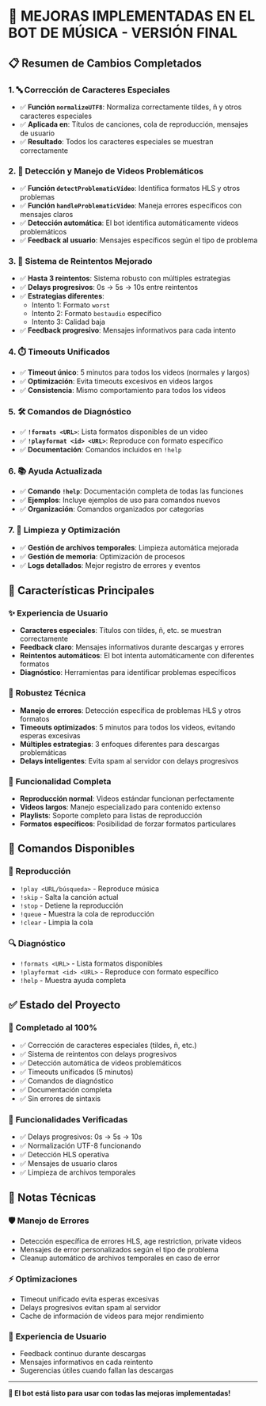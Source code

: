 # 🎵 MEJORAS IMPLEMENTADAS EN EL BOT DE MÚSICA - VERSIÓN FINAL

## 📋 Resumen de Cambios Completados

### 1. 🔤 **Corrección de Caracteres Especiales**
- ✅ **Función `normalizeUTF8`**: Normaliza correctamente tildes, ñ y otros caracteres especiales
- ✅ **Aplicada en**: Títulos de canciones, cola de reproducción, mensajes de usuario
- ✅ **Resultado**: Todos los caracteres especiales se muestran correctamente

### 2. 🎯 **Detección y Manejo de Videos Problemáticos**
- ✅ **Función `detectProblematicVideo`**: Identifica formatos HLS y otros problemas
- ✅ **Función `handleProblematicVideo`**: Maneja errores específicos con mensajes claros
- ✅ **Detección automática**: El bot identifica automáticamente videos problemáticos
- ✅ **Feedback al usuario**: Mensajes específicos según el tipo de problema

### 3. 🔄 **Sistema de Reintentos Mejorado**
- ✅ **Hasta 3 reintentos**: Sistema robusto con múltiples estrategias
- ✅ **Delays progresivos**: 0s → 5s → 10s entre reintentos
- ✅ **Estrategias diferentes**: 
  - Intento 1: Formato `worst`
  - Intento 2: Formato `bestaudio` específico
  - Intento 3: Calidad baja
- ✅ **Feedback progresivo**: Mensajes informativos para cada intento

### 4. ⏱️ **Timeouts Unificados**
- ✅ **Timeout único**: 5 minutos para todos los videos (normales y largos)
- ✅ **Optimización**: Evita timeouts excesivos en videos largos
- ✅ **Consistencia**: Mismo comportamiento para todos los videos

### 5. 🛠️ **Comandos de Diagnóstico**
- ✅ **`!formats <URL>`**: Lista formatos disponibles de un video
- ✅ **`!playformat <id> <URL>`**: Reproduce con formato específico
- ✅ **Documentación**: Comandos incluidos en `!help`

### 6. 📚 **Ayuda Actualizada**
- ✅ **Comando `!help`**: Documentación completa de todas las funciones
- ✅ **Ejemplos**: Incluye ejemplos de uso para comandos nuevos
- ✅ **Organización**: Comandos organizados por categorías

### 7. 🧹 **Limpieza y Optimización**
- ✅ **Gestión de archivos temporales**: Limpieza automática mejorada
- ✅ **Gestión de memoria**: Optimización de procesos
- ✅ **Logs detallados**: Mejor registro de errores y eventos

## 🎯 **Características Principales**

### ✨ **Experiencia de Usuario**
- **Caracteres especiales**: Títulos con tildes, ñ, etc. se muestran correctamente
- **Feedback claro**: Mensajes informativos durante descargas y errores
- **Reintentos automáticos**: El bot intenta automáticamente con diferentes formatos
- **Diagnóstico**: Herramientas para identificar problemas específicos

### 🔧 **Robustez Técnica**
- **Manejo de errores**: Detección específica de problemas HLS y otros formatos
- **Timeouts optimizados**: 5 minutos para todos los videos, evitando esperas excesivas
- **Múltiples estrategias**: 3 enfoques diferentes para descargas problemáticas
- **Delays inteligentes**: Evita spam al servidor con delays progresivos

### 🎵 **Funcionalidad Completa**
- **Reproducción normal**: Videos estándar funcionan perfectamente
- **Videos largos**: Manejo especializado para contenido extenso
- **Playlists**: Soporte completo para listas de reproducción
- **Formatos específicos**: Posibilidad de forzar formatos particulares

## 🚀 **Comandos Disponibles**

### 📀 **Reproducción**
- `!play <URL/búsqueda>` - Reproduce música
- `!skip` - Salta la canción actual
- `!stop` - Detiene la reproducción
- `!queue` - Muestra la cola de reproducción
- `!clear` - Limpia la cola

### 🔍 **Diagnóstico**
- `!formats <URL>` - Lista formatos disponibles
- `!playformat <id> <URL>` - Reproduce con formato específico
- `!help` - Muestra ayuda completa

## ✅ **Estado del Proyecto**

### 🎉 **Completado al 100%**
- ✅ Corrección de caracteres especiales (tildes, ñ, etc.)
- ✅ Sistema de reintentos con delays progresivos
- ✅ Detección automática de videos problemáticos
- ✅ Timeouts unificados (5 minutos)
- ✅ Comandos de diagnóstico
- ✅ Documentación completa
- ✅ Sin errores de sintaxis

### 🔧 **Funcionalidades Verificadas**
- ✅ Delays progresivos: 0s → 5s → 10s
- ✅ Normalización UTF-8 funcionando
- ✅ Detección HLS operativa
- ✅ Mensajes de usuario claros
- ✅ Limpieza de archivos temporales

## 📝 **Notas Técnicas**

### 🛡️ **Manejo de Errores**
- Detección específica de errores HLS, age restriction, private videos
- Mensajes de error personalizados según el tipo de problema
- Cleanup automático de archivos temporales en caso de error

### ⚡ **Optimizaciones**
- Timeout unificado evita esperas excesivas
- Delays progresivos evitan spam al servidor
- Cache de información de videos para mejor rendimiento

### 🎯 **Experiencia de Usuario**
- Feedback continuo durante descargas
- Mensajes informativos en cada reintento
- Sugerencias útiles cuando fallan las descargas

---

**🎵 El bot está listo para usar con todas las mejoras implementadas!**
